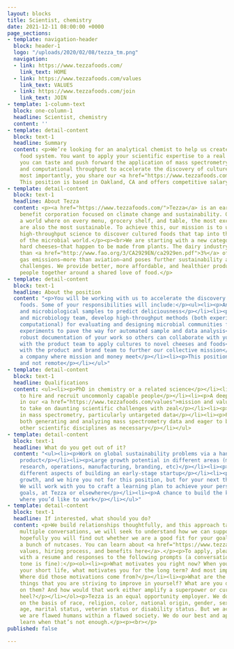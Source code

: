 ```yaml
---
layout: blocks
title: Scientist, chemistry
date: 2021-12-11 08:00:00 +0000
page_sections:
- template: navigation-header
  block: header-1
  logo: "/uploads/2020/02/08/tezza_tm.png"
  navigation:
  - link: https://www.tezzafoods.com/
    link_text: HOME
  - link: https://www.tezzafoods.com/values
    link_text: VALUES
  - link: https://www.tezzafoods.com/join
    link_text: JOIN
- template: 1-column-text
  block: one-column-1
  headline: Scientist, chemistry
  content: ''
- template: detail-content
  block: text-1
  headline: Summary
  content: <p>We’re looking for an analytical chemist to help us create a more sustainable
    food system. You want to apply your scientific expertise to a real product that
    you can taste and push forward the application of mass spectrometry, sensory prediction,
    and computational throughput to accelerate the discovery of cultured foods. And
    most importantly, you share our <a href="https://www.tezzafoods.com/values">values</a>.
    This position is based in Oakland, CA and offers competitive salary and equity.</p>
- template: detail-content
  block: text-1
  headline: About Tezza
  content: <p><a href="https://www.tezzafoods.com/">Tezza</a> is an early-stage public
    benefit corporation focused on climate change and sustainability. Our vision is
    a world where on every menu, grocery shelf, and table, the most exciting foods
    are also the most sustainable. To achieve this, our mission is to use modern,
    high-throughput science to discover cultured foods that tap into the diversity
    of the microbial world.</p><p><br>We are starting with a new category of aged,
    hard cheeses—that happen to be made from plants. The dairy industry produces more
    than <a href="http://www.fao.org/3/CA2929EN/ca2929en.pdf">3%</a> of global greenhouse
    gas emissions—more than aviation—and poses further sustainability as well as animal-welfare
    challenges. We provide better, more affordable, and healthier products that bring
    people together around a shared love of food.</p>
- template: detail-content
  block: text-1
  headline: About the position
  content: "<p>You will be working with us to accelerate the discovery of cultured
    foods. Some of your responsibilities will include:</p><ul><li><p>Analyzing food
    and microbiological samples to predict deliciousness</p></li><li><p>With the founder
    and microbiology team, develop high-throughput methods (both experimental and
    computational) for evaluating and designing microbial communities for food applications</p></li><li><p>Design
    experiments to pave the way for automated sample and data analysis</p></li><li><p>Maintain
    robust documentation of your work so others can collaborate with you</p></li><li><p>Work
    with the product team to apply cultures to novel cheeses and foods</p></li><li><p>Work
    with the product and brand team to further our collective mission</p></li><li><p>Build
    a company where mission and money meet</p></li><li><p>This position is full time
    and not remote</p></li></ul>"
- template: detail-content
  block: text-1
  headline: Qualifications
  content: <ul><li><p>PhD in chemistry or a related science</p></li><li><p>Ability
    to hire and recruit uncommonly capable people</p></li><li><p>A deeply held conviction
    in our <a href="https://www.tezzafoods.com/values">mission and values</a></p></li><li><p>Desire
    to take on daunting scientific challenges with zeal</p></li><li><p>Experience
    in mass spectrometry, particularly untargeted data</p></li><li><p>Preferably experience
    both generating and analyzing mass spectrometry data and eager to branch into
    other scientific disciplines as necessary</p></li></ul>
- template: detail-content
  block: text-1
  headline: What do you get out of it?
  content: "<ul><li><p>Work on global sustainability problems via a hands-on, tasty
    product</p></li><li><p>Large growth potential in different areas (management,
    research, operations, manufacturing, branding, etc)</p></li><li><p>Learn about
    different aspects of building an early-stage startup</p></li><li><p>We focus on
    growth, and we hire you not for this position, but for your next three positions.
    We will work with you to craft a learning plan to achieve your personal and career
    goals, at Tezza or elsewhere</p></li><li><p>A chance to build the kind of place
    where you’d like to work</p></li></ul>"
- template: detail-content
  block: text-1
  headline: If interested, what should you do?
  content: <p>We build relationships thoughtfully, and this approach takes time. Over
    multiple conversations, we will seek to understand how we can support you, and
    hopefully you will find out whether we are a good fit for your goals or simply
    a bunch of nutcases. You can learn about <a href="https://www.tezzafoods.com/join">our
    values, hiring process, and benefits here</a>.</p><p>To apply, please email <strong>join@tezzafoods.com</strong>
    with a resume and responses to the following prompts (a conversational, unpolished
    tone is fine):</p><ol><li><p>What motivates you right now? When you think about
    your short life, what motivates you for the long term? And most importantly, why?
    Where did those motivations come from?</p></li><li><p>What are the most important
    things that you are striving to improve in yourself? What are you doing to work
    on them? And how would that work either amplify a superpower or cure an achilles
    heel?</p></li></ol><p>Tezza is an equal opportunity employer. We do not discriminate
    on the basis of race, religion, color, national origin, gender, sexual orientation,
    age, marital status, veteran status or disability status. But we acknowledge that
    we are flawed humans within a flawed society. We do our best and apologize and
    learn when that’s not enough.</p><p><br></p>
published: false

---
```

